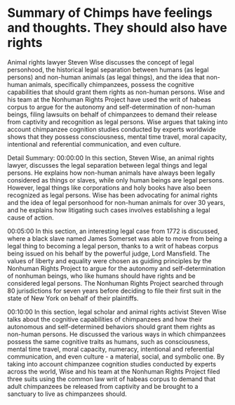 # Summary of Chimps have feelings and thoughts. They should also have rights

Animal rights lawyer Steven Wise discusses the concept of legal personhood, the historical legal separation between humans (as legal persons) and non-human animals (as legal things), and the idea that non-human animals, specifically chimpanzees, possess the cognitive capabilities that should grant them rights as non-human persons. Wise and his team at the Nonhuman Rights Project have used the writ of habeas corpus to argue for the autonomy and self-determination of non-human beings, filing lawsuits on behalf of chimpanzees to demand their release from captivity and recognition as legal persons. Wise argues that taking into account chimpanzee cognition studies conducted by experts worldwide shows that they possess consciousness, mental time travel, moral capacity, intentional and referential communication, and even culture.

Detail Summary: 
00:00:00
In this section, Steven Wise, an animal rights lawyer, discusses the legal separation between legal things and legal persons. He explains how non-human animals have always been legally considered as things or slaves, while only human beings are legal persons. However, legal things like corporations and holy books have also been recognized as legal persons. Wise has been advocating for animal rights and the idea of legal personhood for non-human animals for over 30 years, and he explains how litigating such cases involves establishing a legal cause of action.

00:05:00
In this section, an interesting legal case from 1772 is discussed, where a black slave named James Somerset was able to move from being a legal thing to becoming a legal person, thanks to a writ of habeas corpus being issued on his behalf by the powerful judge, Lord Mansfield. The values of liberty and equality were chosen as guiding principles by the Nonhuman Rights Project to argue for the autonomy and self-determination of nonhuman beings, who like humans should have rights and be considered legal persons. The Nonhuman Rights Project searched through 80 jurisdictions for seven years before deciding to file their first suit in the state of New York on behalf of their plaintiffs.

00:10:00
In this section, legal scholar and animal rights activist Steven Wise talks about the cognitive capabilities of chimpanzees and how their autonomous and self-determined behaviors should grant them rights as non-human persons. He discussed the various ways in which chimpanzees possess the same cognitive traits as humans, such as consciousness, mental time travel, moral capacity, numeracy, intentional and referential communication, and even culture - a material, social, and symbolic one. By taking into account chimpanzee cognition studies conducted by experts across the world, Wise and his team at the Nonhuman Rights Project filed three suits using the common law writ of habeas corpus to demand that adult chimpanzees be released from captivity and be brought to a sanctuary to live as chimpanzees should.

